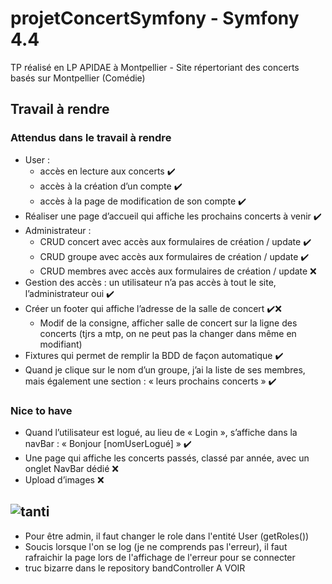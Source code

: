 # projetConcertSymfony - Symfony 4.4

TP réalisé en LP APIDAE à Montpellier - Site répertoriant des concerts basés sur Montpellier (Comédie)

## Travail à rendre
### Attendus dans le travail à rendre 
- User :
    - accès en lecture aux concerts ✔️
    - accès à la création d’un compte ✔️
    - accès à la page de modification de son compte ✔️
- Réaliser une page d’accueil qui affiche les prochains concerts à venir ✔️
- Administrateur :
    - CRUD concert avec accès aux formulaires de création / update ✔️
    - CRUD groupe avec accès aux formulaires de création / update ✔️
    - CRUD membres avec accès aux formulaires de création / update ❌
- Gestion des accès : un utilisateur n’a pas accès à tout le site, l’administrateur oui ✔️
- Créer un footer qui affiche l’adresse de la salle de concert ✔️❌
    - Modif de la consigne, afficher salle de concert sur la ligne des concerts (tjrs a mtp, on ne peut pas la changer dans même en modifiant)
- Fixtures qui permet de remplir la BDD de façon automatique ✔️
- Quand je clique sur le nom d’un groupe, j’ai la liste de ses membres, mais également une section : « leurs prochains concerts » ✔️


### Nice to have
- Quand l’utilisateur est logué, au lieu de « Login », s’affiche dans la navBar : « Bonjour [nomUserLogué] » ✔️
- Une page qui affiche les concerts passés, classé par année, avec un onglet NavBar dédié ❌
- Upload d’images ❌

## ![tanti](https://user-images.githubusercontent.com/55393279/103274457-00277100-49c2-11eb-9dcb-6eda3c42e831.jpg)
- Pour être admin, il faut changer le role dans l'entité User (getRoles())
- Soucis lorsque l'on se log (je ne comprends pas l'erreur), il faut rafraichir la page lors de l'affichage de l'erreur pour se connecter
- truc bizarre dans le repository bandController A VOIR
